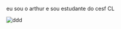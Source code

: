 eu sou o arthur e sou estudante do cesf CL

![ddd](https://media1.tenor.com/m/N1bwJbGUPNgAAAAC/thank-you-alice-in-wonderland.gif)
